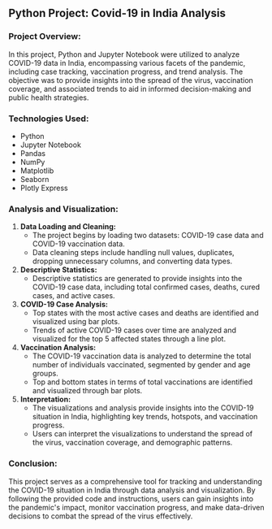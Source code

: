 ## **Python Project:** Covid-19 in India Analysis

### Project Overview:
In this project, Python and Jupyter Notebook were utilized to analyze COVID-19 data in India, encompassing various facets of the pandemic, including case tracking, vaccination progress, and trend analysis. The objective was to provide insights into the spread of the virus, vaccination coverage, and associated trends to aid in informed decision-making and public health strategies.

### Technologies Used:
- Python
- Jupyter Notebook
- Pandas
- NumPy
- Matplotlib
- Seaborn
- Plotly Express

### Analysis and Visualization:
1. **Data Loading and Cleaning:**
    - The project begins by loading two datasets: COVID-19 case data and COVID-19 vaccination data.
    - Data cleaning steps include handling null values, duplicates, dropping unnecessary columns, and converting data types.
2. **Descriptive Statistics:**
    - Descriptive statistics are generated to provide insights into the COVID-19 case data, including total confirmed cases, deaths, cured cases, and active cases.
3. **COVID-19 Case Analysis:**
    - Top states with the most active cases and deaths are identified and visualized using bar plots.
    - Trends of active COVID-19 cases over time are analyzed and visualized for the top 5 affected states through a line plot.
4. **Vaccination Analysis:**
    - The COVID-19 vaccination data is analyzed to determine the total number of individuals vaccinated, segmented by gender and age groups.
    - Top and bottom states in terms of total vaccinations are identified and visualized through bar plots.
5. **Interpretation:**
    - The visualizations and analysis provide insights into the COVID-19 situation in India, highlighting key trends, hotspots, and vaccination progress.
    - Users can interpret the visualizations to understand the spread of the virus, vaccination coverage, and demographic patterns.

### Conclusion:
This project serves as a comprehensive tool for tracking and understanding the COVID-19 situation in India through data analysis and visualization. By following the provided code and instructions, users can gain insights into the pandemic's impact, monitor vaccination progress, and make data-driven decisions to combat the spread of the virus effectively.
